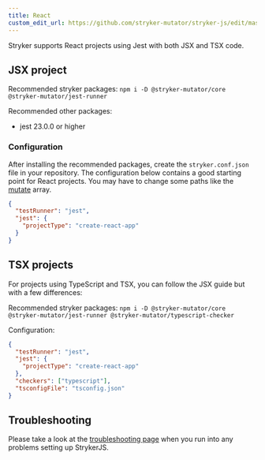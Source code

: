 ```yaml
---
title: React
custom_edit_url: https://github.com/stryker-mutator/stryker-js/edit/master/docs/guides/react.md
---
```


Stryker supports React projects using Jest with both JSX and TSX code.

## JSX project

Recommended stryker packages: `npm i -D @stryker-mutator/core @stryker-mutator/jest-runner`

Recommended other packages:

- jest 23.0.0 or higher

### Configuration

After installing the recommended packages, create the `stryker.conf.json` file in your repository.
The configuration below contains a good starting point for React projects.
You may have to change some paths like the [mutate](../configuration.md#mutate-string) array.

```json
{
  "testRunner": "jest",
  "jest": {
    "projectType": "create-react-app"
  }
}
```

## TSX projects

For projects using TypeScript and TSX, you can follow the JSX guide but with a few differences:

Recommended stryker packages: `npm i -D @stryker-mutator/core @stryker-mutator/jest-runner @stryker-mutator/typescript-checker`

Configuration:

```json
{
  "testRunner": "jest",
  "jest": {
    "projectType": "create-react-app"
  },
  "checkers": ["typescript"],
  "tsconfigFile": "tsconfig.json"
}
```

## Troubleshooting

Please take a look at the [troubleshooting page](../troubleshooting.md) when you run into any problems setting up StrykerJS.
